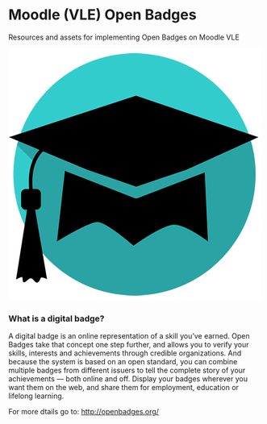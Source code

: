 # Moodle (VLE) Open Badges
Resources and assets for implementing  Open Badges on Moodle VLE

![readme banner](/repo_assets/badgeUniCapSmall.png)

### What is a digital badge?

A digital badge is an online representation of a skill you’ve earned. Open Badges take that concept one step further, and allows you to verify your skills, interests and achievements through credible organizations. And because the system is based on an open standard, you can combine multiple badges from different issuers to tell the complete story of your achievements — both online and off. Display your badges wherever you want them on the web, and share them for employment, education or lifelong learning.

For more dtails go to: http://openbadges.org/
